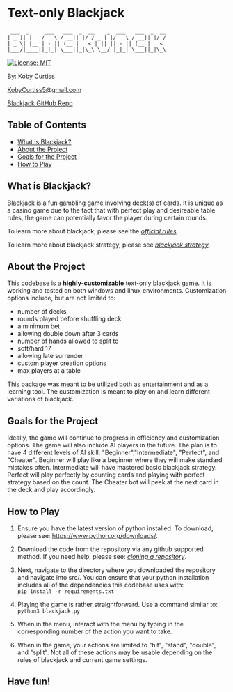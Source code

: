 # Text-only Blackjack

     ___  _     ___   ___  _  __    _  ___   ___  _  __
    | _ )| |   /   \ / __|| |/ / _ | |/   \ / __|| |/ /
    | _ \| |__ | - || (__ |   < | || || - || (__ |   <
    |___/|____||_|_| \___||_|\_\ \__/ |_|_| \___||_|\_\

 [![License: MIT](https://img.shields.io/badge/License-MIT-green.svg)](https://opensource.org/licenses/MIT)

By: Koby Curtiss

<KobyCurtiss5@gmail.com>

[Blackjack GitHub Repo](https://github.com/KCurtiss5/customizable-blackjack)

## Table of Contents

- [What is Blackjack?](#what-is-blackjack)
- [About the Project](#about-the-project)
- [Goals for the Project](#goals-for-the-project)
- [How to Play](#how-to-play)

## What is Blackjack?

Blackjack is a fun gambling game involving deck(s) of cards. It is unique as a casino game due to the fact that with perfect play and desireable table rules, the game can potentially favor the player during certain rounds.
  
  To learn more about blackjack, please see the *[official rules](https://www.blackjack.org/blackjack/how-to-play/)*.
  
  To learn more about blackjack strategy, please see *[blackjack strategy](https://www.blackjack.org/blackjack/strategy/)*.

## About the Project

This codebase is a **highly-customizable** text-only blackjack game. It is working and tested on both windows and linux environments. Customization options include, but are not limited to:

- number of decks
- rounds played before shuffling deck
- a minimum bet
- allowing double down after 3 cards
- number of hands allowed to split to
- soft/hard 17
- allowing late surrender
- custom player creation options
- max players at a table

This package was meant to be utilized both as entertainment and as a learning tool. The customization is meant to play on and learn different variations of blackjack.

## Goals for the Project

Ideally, the game will continue to progress in efficiency and customization options. The game will also include AI players in the future. The plan is to have 4 different levels of AI skill: "Beginner","Intermediate", "Perfect", and "Cheater". Beginner will play like a beginner where they will make standard mistakes often. Intermediate will have mastered basic blackjack strategy. Perfect will play perfectly by counting cards and playing with perfect strategy based on the count. The Cheater bot will peek at the next card in the deck and play accordingly.

## How to Play

1. Ensure you have the latest version of python installed. To download, please see: <https://www.python.org/downloads/>.

2. Download the code from the repository via any github supported method. If you need help, please see: *[cloning a repository](https://docs.github.com/en/repositories/creating-and-managing-repositories/cloning-a-repository)*.

3. Next, navigate to the directory where you downloaded the repository and navigate into src/. You can ensure that your python installation includes all of the dependencies this codebase uses with:  
 `pip install -r requirements.txt`

4. Playing the game is rather straightforward. Use a command similar to: `python3 blackjack.py`
5. When in the menu, interact with the menu by typing in the corresponding number of the action you want to take.
6. When in the game, your actions are limited to "hit", "stand", "double", and "split". Not all of these actions may be usable depending on the rules of blackjack and current game settings.

## Have fun!
